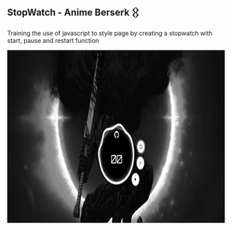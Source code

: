 
## StopWatch -  Anime Berserk 𒌐

Training the use of javascript to style page by creating a stopwatch with start, pause and restart function

<p>

<img width="800" height="400" src="/to_readme/cronometroIMG.png">

</p>
